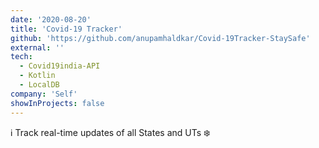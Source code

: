 ```yaml
---
date: '2020-08-20'
title: 'Covid-19 Tracker'
github: 'https://github.com/anupamhaldkar/Covid-19Tracker-StaySafe'
external: ''
tech:
  - Covid19india-API
  - Kotlin
  - LocalDB
company: 'Self'
showInProjects: false
---
```


ℹ️ Track real-time updates of all States and UTs ❄️
